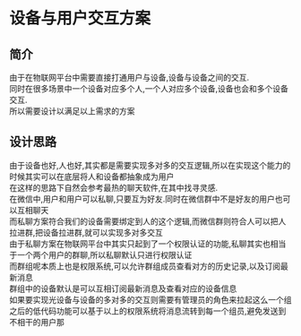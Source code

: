 # 设备与用户交互方案
## 简介
由于在物联网平台中需要直接打通用户与设备,设备与设备之间的交互.  
同时在很多场景中一个设备对应多个人,一个人对应多个设备,设备也会和多个设备交互.  
所以需要设计以满足以上需求的方案  
## 设计思路
由于设备也好,人也好,其实都是需要实现多对多的交互逻辑,所以在实现这个能力的时候其实可以在底层将人和设备都抽象成为用户  
在这样的思路下自然会参考最热的聊天软件,在其中找寻灵感.  
在微信中,用户和用户可以私聊,只要互为好友.同时在微信群中不是好友的用户也可以互相聊天  
而私聊方案符合我们的设备需要绑定到人的这个逻辑,而微信群则符合人可以把人拉进群,把设备拉进群,就可以实现多对多交互  
由于私聊方案在物联网平台中其实只起到了一个权限认证的功能,私聊其实也相当于一个两个用户的群聊,所以私聊默认只进行权限认证  
而群组呢本质上也是权限系统,可以允许群组成员查看对方的历史记录,以及订阅最新消息  
群组中的设备默认是可以互相订阅最新消息及查看对应的设备信息  
如果要实现光设备与设备的多对多的交互则需要有管理员的角色来拉起这么一个组  
之后的低代码功能可以基于以上的权限系统将消息流转到每一个组员,避免发送到不相干的用户那  